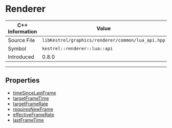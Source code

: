 
# Renderer

| C++ Information | Value |
| --- | --- |
| Source File | `libKestrel/graphics/renderer/common/lua_api.hpp` |
| Symbol | `kestrel::renderer::lua::api` |
| Introduced | 0.8.0 |


---

## Properties

 - [timeSinceLastFrame](timeSinceLastFrame.md)
 - [targetFrameTime](targetFrameTime.md)
 - [targetFrameRate](targetFrameRate.md)
 - [requiresNewFrame](requiresNewFrame.md)
 - [effectiveFrameRate](effectiveFrameRate.md)
 - [lastFrameTime](lastFrameTime.md)

